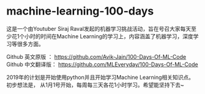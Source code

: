 # machine-learning-100-days

这是一个由Youtuber Siraj Raval发起的机器学习挑战活动，旨在号召大家每天至少花1个小时的时间在Machine Learning的学习上，内容涵盖了机器学习，深度学习等很多方面。

Github 英文原版 ：
https://github.com/Avik-Jain/100-Days-Of-ML-Code
Github 中文翻译版：
https://github.com/MLEveryday/100-Days-Of-ML-Code

2019年的计划是开始使用python并且开始学习Machine Learning相关知识点。
初步想法是， 从1月1号开始，每周每三天各花1小时学习。希望能坚持下去~

